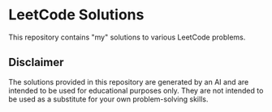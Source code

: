 # LeetCode Solutions

This repository contains "my" solutions to various LeetCode problems.

## Disclaimer

The solutions provided in this repository are generated by an AI and are intended to be used for educational purposes only. They are not intended to be used as a substitute for your own problem-solving skills.
